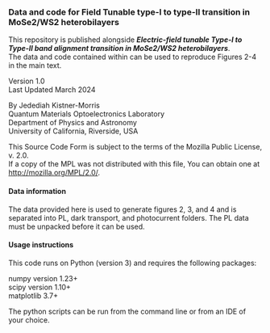 ### Data and code for Field Tunable type-I to type-II transition in MoSe2/WS2 heterobilayers

This repository is published alongside **_Electric-field tunable Type-I to Type-II band alignment transition in MoSe2/WS2 heterobilayers_**.\
The data and code contained within can be used to reproduce Figures 2-4 in the main text.

Version 1.0\
Last Updated March 2024

By Jedediah Kistner-Morris\
Quantum Materials Optoelectronics Laboratory\
Department of Physics and Astronomy\
University of California, Riverside, USA

This Source Code Form is subject to the terms of the Mozilla Public License, v. 2.0.\
If a copy of the MPL was not distributed with this file, You can obtain one at http://mozilla.org/MPL/2.0/.

####  Data information

The data provided here is used to generate figures 2, 3, and 4 and is separated into PL, dark transport, and photocurrent folders. The PL data must be unpacked before it can be used.

####  Usage instructions

This code runs on Python (version 3) and requires the following packages:

numpy version 1.23+\
scipy version 1.10+\
matplotlib 3.7+

The python scripts can be run from the command line or from an IDE of your choice.
